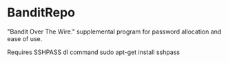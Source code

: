 # BanditRepo
"Bandit Over The Wire." supplemental program for password allocation and ease of use.

Requires SSHPASS
dl command
sudo apt-get install sshpass


